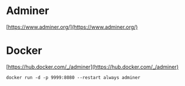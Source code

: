 # Adminer

[https://www.adminer.org/](https://www.adminer.org/)


# Docker

[https://hub.docker.com/_/adminer](https://hub.docker.com/_/adminer)

```
docker run -d -p 9999:8080 --restart always adminer
```
